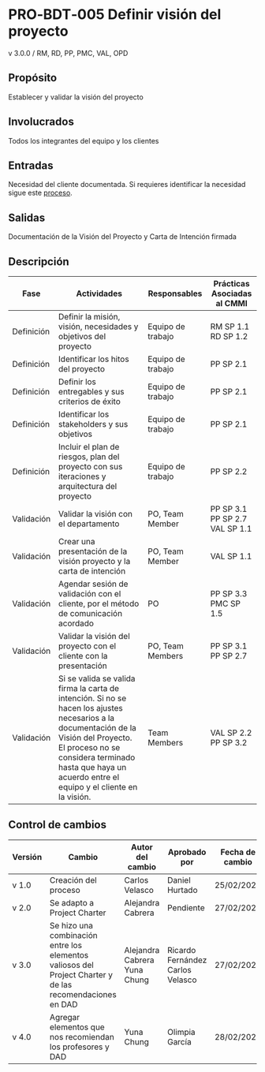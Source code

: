 # PRO‐BDT‐005 Definir visión del proyecto

v 3.0.0 / RM, RD, PP, PMC, VAL, OPD

## Propósito

Establecer y validar la visión del proyecto

## Involucrados

Todos los integrantes del equipo y los clientes

## Entradas

Necesidad del cliente documentada. Si requieres identificar la necesidad sigue este [proceso](https://github.com/Black-Dot-2024/docs/wiki/PRO%E2%80%90BDT%E2%80%90003-Identificaci%C3%B3n-de-la-necesidad-del-cliente).

## Salidas

Documentación de la Visión del Proyecto y Carta de Intención firmada

## Descripción

| Fase       | Actividades                                                                                                                                                                                                                                       | Responsables      | Prácticas Asociadas al CMMI                |
| ---------- | ------------------------------------------------------------------------------------------------------------------------------------------------------------------------------------------------------------------------------------------------- | ----------------- | ------------------------------------------ |
| Definición | Definir la misión, visión, necesidades y objetivos del proyecto                                                                                                                                                                                   | Equipo de trabajo | RM SP 1.1 <br/> RD SP 1.2                  |
| Definición | Identificar los hitos del proyecto                                                                                                                                                                                                                | Equipo de trabajo | PP SP 2.1                                  |
| Definición | Definir los entregables y sus criterios de éxito                                                                                                                                                                                                  | Equipo de trabajo | PP SP 2.1                                  |
| Definición | Identificar los stakeholders y sus objetivos                                                                                                                                                                                                      | Equipo de trabajo | PP SP 2.1                                  |
| Definición | Incluir el plan de riesgos, plan del proyecto con sus iteraciones y arquitectura del proyecto                                                                                                                                                     | Equipo de trabajo | PP SP 2.2                                  |
| Validación | Validar la visión con el departamento                                                                                                                                                                                                             | PO, Team Member   | PP SP 3.1 <br/> PP SP 2.7 <br/> VAL SP 1.1 |
| Validación | Crear una presentación de la visión proyecto y la carta de intención                                                                                                                                                                              | PO, Team Member   | VAL SP 1.1                                 |
| Validación | Agendar sesión de validación con el cliente, por el método de comunicación acordado                                                                                                                                                               | PO                | PP SP 3.3 <br/> PMC SP 1.5                 |
| Validación | Validar la visión del proyecto con el cliente con la presentación                                                                                                                                                                                 | PO, Team Members  | PP SP 3.1 <br/> PP SP 2.7                  |
| Validación | Si se valida se valida firma la carta de intención. Si no se hacen los ajustes necesarios a la documentación de la Visión del Proyecto. El proceso no se considera terminado hasta que haya un acuerdo entre el equipo y el cliente en la visión. | Team Members      | VAL SP 2.2 <br/> PP SP 3.2                 |

## Control de cambios

| Versión | Cambio                                                                                                   | Autor del cambio                   | Aprobado por                           | Fecha de cambio |
| ------- | -------------------------------------------------------------------------------------------------------- | ---------------------------------- | -------------------------------------- | --------------- |
| v 1.0 | Creación del proceso                                                                                     | Carlos Velasco                     | Daniel Hurtado                         | 25/02/2024      |
| v 2.0 | Se adapto a Project Charter                                                                              | Alejandra Cabrera                  | Pendiente                              | 27/02/2024      |
| v 3.0 | Se hizo una combinación entre los elementos valiosos del Project Charter y de las recomendaciones en DAD | Alejandra Cabrera <br/> Yuna Chung | Ricardo Fernández <br/> Carlos Velasco | 27/02/2024      |
| v 4.0 | Agregar elementos que nos recomiendan los profesores y DAD                                               | Yuna Chung                         | Olimpia García                         | 28/02/2024      |
